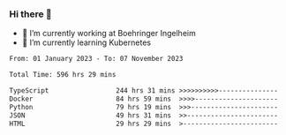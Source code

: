 ### Hi there 👋
- 🔭 I’m currently working at Boehringer Ingelheim
- 🌱 I’m currently learning Kubernetes

 
<!--START_SECTION:waka-->

```txt
From: 01 January 2023 - To: 07 November 2023

Total Time: 596 hrs 29 mins

TypeScript                 244 hrs 31 mins >>>>>>>>>>---------------   40.99 %
Docker                     84 hrs 59 mins  >>>>---------------------   14.25 %
Python                     79 hrs 19 mins  >>>----------------------   13.30 %
JSON                       49 hrs 31 mins  >>-----------------------   08.30 %
HTML                       29 hrs 29 mins  >------------------------   04.94 %
```

<!--END_SECTION:waka-->

 
